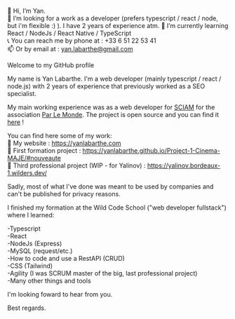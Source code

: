 👋 Hi, I’m Yan.  
👀 I’m looking for a work as a developer (prefers typescript / react / node, but i'm flexible :) ). I have 2 years of experience atm. 
🌱 I’m currently learning React / NodeJs / React Native / TypeScript  
📞 You can reach me by phone at : +33 6 51 22 53 41  
📫 Or by email at : yan.labarthe@gmail.com  
  
  
Welcome to my GitHub profile  

My name is Yan Labarthe. I'm a web developer (mainly typescript / react / node.js) with 2 years of experience that previously worked as a SEO specialist.  

My main working experience was as a web developer for [SCIAM](https://sciam.fr/fr/) for the association [Par Le Monde](https://www.parlemonde.org/). The project is open source and you can find it [here](https://github.com/parlemonde/1village/) !  
  
You can find here some of my work:  
🔗 My website : https://yanlabarthe.com  
🔗 First formation project : https://yanlabarthe.github.io/Project-1-Cinema-MAJE/#nouveaute  
🔗 Third professional project (WIP - for Yalinov) : https://yalinov.bordeaux-1.wilders.dev/  

Sadly, most of what I've done was meant to be used by companies and can't be published for privacy reasons.  
  
I finished my formation at the Wild Code School ("web developer fullstack") where I learned:  

-Typescript  
-React  
-NodeJs (Express)  
-MySQL (request/etc.)  
-How to code and use a RestAPI (CRUD)  
-CSS (Tailwind)  
-Agility (I was SCRUM master of the big, last professional project)  
-Many other things and tools  
  
I'm looking foward to hear from you.  
  
Best regards.
